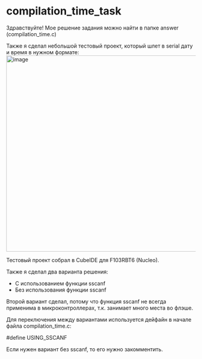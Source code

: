 # compilation_time_task

Здравствуйте!
Мое решение задания можно найти в папке answer (compilation_time.c)

Также я сделал небольшой тестовый проект, который шлет в serial дату и время в нужном формате:
<img width="521" alt="image" src="https://github.com/nktsb/compilation_time_task/assets/55137551/6dc79c27-8b75-4b34-8c11-b173fcd2df76">

Тестовый проект собрал в CubeIDE для F103RBT6 (Nucleo).

Также я сделал два варианта решения:
- С использованием функции sscanf
- Без использования функции sscanf

Второй вариант сделал, потому что функция sscanf не всегда применима в микроконтроллерах, т.к. занимает много места во флэше.

Для переключения между вариантами используется дейфайн в начале файла compilation_time.c:

#define USING_SSCANF

Если нужен вариант без sscanf, то его нужно закомментить.
